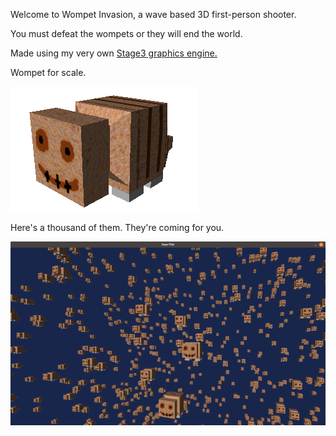 Welcome to Wompet Invasion, a wave based 3D first-person shooter.

You must defeat the wompets or they will end the world.

Made using my very own [Stage3 graphics engine.](https://github.com/andrewwellercs/stage3)

Wompet for scale.

![Wompet](pics/wompet.png?raw=true "Wompet")

Here's a thousand of them.
They're coming for you.

![Wompet](pics/1000wompets.png?raw=true "Wompet")